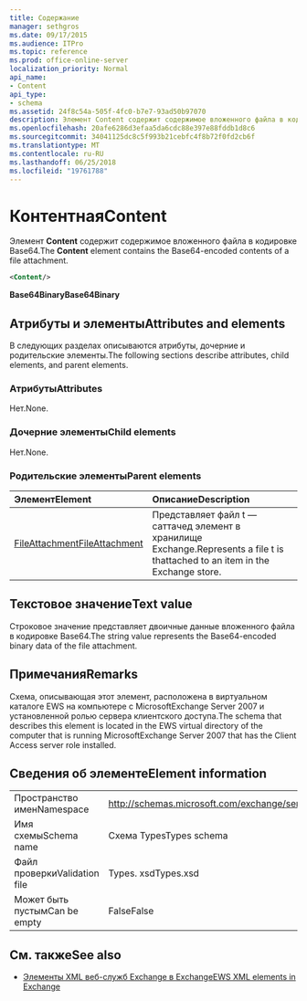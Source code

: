 ```yaml
---
title: Содержание
manager: sethgros
ms.date: 09/17/2015
ms.audience: ITPro
ms.topic: reference
ms.prod: office-online-server
localization_priority: Normal
api_name:
- Content
api_type:
- schema
ms.assetid: 24f8c54a-505f-4fc0-b7e7-93ad50b97070
description: Элемент Content содержит содержимое вложенного файла в кодировке Base64.
ms.openlocfilehash: 20afe6286d3efaa5da6cdc88e397e88fddb1d8c6
ms.sourcegitcommit: 34041125dc8c5f993b21cebfc4f8b72f0fd2cb6f
ms.translationtype: MT
ms.contentlocale: ru-RU
ms.lasthandoff: 06/25/2018
ms.locfileid: "19761788"
---
```

# <a name="content"></a><span data-ttu-id="2628e-103">Контентная</span><span class="sxs-lookup"><span data-stu-id="2628e-103">Content</span></span>

<span data-ttu-id="2628e-104">Элемент **Content** содержит содержимое вложенного файла в кодировке Base64.</span><span class="sxs-lookup"><span data-stu-id="2628e-104">The **Content** element contains the Base64-encoded contents of a file attachment.</span></span> 
  
```xml
<Content/>
```

 <span data-ttu-id="2628e-105">**Base64Binary**</span><span class="sxs-lookup"><span data-stu-id="2628e-105">**Base64Binary**</span></span>
## <a name="attributes-and-elements"></a><span data-ttu-id="2628e-106">Атрибуты и элементы</span><span class="sxs-lookup"><span data-stu-id="2628e-106">Attributes and elements</span></span>

<span data-ttu-id="2628e-107">В следующих разделах описываются атрибуты, дочерние и родительские элементы.</span><span class="sxs-lookup"><span data-stu-id="2628e-107">The following sections describe attributes, child elements, and parent elements.</span></span>
  
### <a name="attributes"></a><span data-ttu-id="2628e-108">Атрибуты</span><span class="sxs-lookup"><span data-stu-id="2628e-108">Attributes</span></span>

<span data-ttu-id="2628e-109">Нет.</span><span class="sxs-lookup"><span data-stu-id="2628e-109">None.</span></span>
  
### <a name="child-elements"></a><span data-ttu-id="2628e-110">Дочерние элементы</span><span class="sxs-lookup"><span data-stu-id="2628e-110">Child elements</span></span>

<span data-ttu-id="2628e-111">Нет.</span><span class="sxs-lookup"><span data-stu-id="2628e-111">None.</span></span>
  
### <a name="parent-elements"></a><span data-ttu-id="2628e-112">Родительские элементы</span><span class="sxs-lookup"><span data-stu-id="2628e-112">Parent elements</span></span>

|<span data-ttu-id="2628e-113">**Элемент**</span><span class="sxs-lookup"><span data-stu-id="2628e-113">**Element**</span></span>|<span data-ttu-id="2628e-114">**Описание**</span><span class="sxs-lookup"><span data-stu-id="2628e-114">**Description**</span></span>|
|:-----|:-----|
|[<span data-ttu-id="2628e-115">FileAttachment</span><span class="sxs-lookup"><span data-stu-id="2628e-115">FileAttachment</span></span>](fileattachment.md) <br/> |<span data-ttu-id="2628e-116">Представляет файл t — саттачед элемент в хранилище Exchange.</span><span class="sxs-lookup"><span data-stu-id="2628e-116">Represents a file t is thattached to an item in the Exchange store.</span></span>  <br/> |
   
## <a name="text-value"></a><span data-ttu-id="2628e-117">Текстовое значение</span><span class="sxs-lookup"><span data-stu-id="2628e-117">Text value</span></span>

<span data-ttu-id="2628e-118">Строковое значение представляет двоичные данные вложенного файла в кодировке Base64.</span><span class="sxs-lookup"><span data-stu-id="2628e-118">The string value represents the Base64-encoded binary data of the file attachment.</span></span>
  
## <a name="remarks"></a><span data-ttu-id="2628e-119">Примечания</span><span class="sxs-lookup"><span data-stu-id="2628e-119">Remarks</span></span>

<span data-ttu-id="2628e-120">Схема, описывающая этот элемент, расположена в виртуальном каталоге EWS на компьютере с MicrosoftExchange Server 2007 и установленной ролью сервера клиентского доступа.</span><span class="sxs-lookup"><span data-stu-id="2628e-120">The schema that describes this element is located in the EWS virtual directory of the computer that is running MicrosoftExchange Server 2007 that has the Client Access server role installed.</span></span>
  
## <a name="element-information"></a><span data-ttu-id="2628e-121">Сведения об элементе</span><span class="sxs-lookup"><span data-stu-id="2628e-121">Element information</span></span>

|||
|:-----|:-----|
|<span data-ttu-id="2628e-122">Пространство имен</span><span class="sxs-lookup"><span data-stu-id="2628e-122">Namespace</span></span>  <br/> |http://schemas.microsoft.com/exchange/services/2006/types  <br/> |
|<span data-ttu-id="2628e-123">Имя схемы</span><span class="sxs-lookup"><span data-stu-id="2628e-123">Schema name</span></span>  <br/> |<span data-ttu-id="2628e-124">Схема Types</span><span class="sxs-lookup"><span data-stu-id="2628e-124">Types schema</span></span>  <br/> |
|<span data-ttu-id="2628e-125">Файл проверки</span><span class="sxs-lookup"><span data-stu-id="2628e-125">Validation file</span></span>  <br/> |<span data-ttu-id="2628e-126">Types. xsd</span><span class="sxs-lookup"><span data-stu-id="2628e-126">Types.xsd</span></span>  <br/> |
|<span data-ttu-id="2628e-127">Может быть пустым</span><span class="sxs-lookup"><span data-stu-id="2628e-127">Can be empty</span></span>  <br/> |<span data-ttu-id="2628e-128">False</span><span class="sxs-lookup"><span data-stu-id="2628e-128">False</span></span>  <br/> |
   
## <a name="see-also"></a><span data-ttu-id="2628e-129">См. также</span><span class="sxs-lookup"><span data-stu-id="2628e-129">See also</span></span>



- [<span data-ttu-id="2628e-130">Элементы XML веб-служб Exchange в Exchange</span><span class="sxs-lookup"><span data-stu-id="2628e-130">EWS XML elements in Exchange</span></span>](ews-xml-elements-in-exchange.md)

